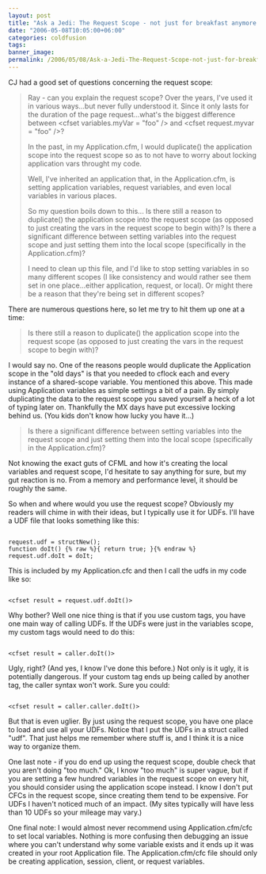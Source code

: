 ```yaml
---
layout: post
title: "Ask a Jedi: The Request Scope - not just for breakfast anymore!"
date: "2006-05-08T10:05:00+06:00"
categories: coldfusion 
tags: 
banner_image: 
permalink: /2006/05/08/Ask-a-Jedi-The-Request-Scope-not-just-for-breakfast-anymore
---
```


CJ had a good set of questions concerning the request scope:

<blockquote>
Ray - can you explain the request
scope?  Over the years, I've used it in various ways...but never fully
understood it.  Since it only lasts for the duration of the page
request...what's the biggest difference between &lt;cfset variables.myVar =
&quot;foo&quot; /&gt; and &lt;cfset request.myvar = &quot;foo&quot; /&gt;?

In
the past, in my Application.cfm, I would duplicate() the application scope into
the request scope so as to not have to worry about locking application vars
throught my code.  

Well, I've inherited an application that, in the
Application.cfm, is setting application variables, request variables, and even
local variables in various places.

So my question boils down to this...
Is
there still a reason to duplicate() the application scope into the request scope
(as opposed to just creating the vars in the request scope to begin with)?  Is
there a significant difference between setting variables into the request scope
and just setting them into the local scope (specifically in the
Application.cfm)?

I need to clean up this file, and I'd like to stop setting
variables in so many different scopes (I like consistency and would rather see
them set in one place...either application, request, or local).  Or might there
be a reason that they're being set in different scopes?
</blockquote>
<!--more-->
There are numerous questions here, so let me try to hit them up one at a time:

<blockquote>
Is there still a reason to duplicate() the application scope into the request scope (as opposed to just creating the vars in the request scope to begin with)? 
</blockquote>

I would say no. One of the reasons people would duplicate the Application scope in the "old days" is that you needed to cflock each and every instance of a shared-scope variable. You mentioned this above. This made using Application variables as simple settings a bit of a pain. By simply duplicating the data to the request scope you saved yourself a heck of a lot of typing later on. Thankfully the MX days have put excessive locking behind us. (You kids don't know how lucky you have it...)

<blockquote>
Is there a significant difference between setting variables into the request scope and just setting them into the local scope (specifically in the Application.cfm)?
</blockquote>

Not knowing the exact guts of CFML and how it's creating the local variables and request scope, I'd hesitate to say anything for sure, but my gut reaction is no. From a memory and performance level, it should be roughly the same. 

So when and where would you use the request scope? Obviously my readers will chime in with their ideas, but I typically use it for UDFs. I'll have a UDF file that looks something like this:

<code>
request.udf = structNew();
function doIt() {% raw %}{ return true; }{% endraw %}
request.udf.doIt = doIt;
</code>

This is included by my Application.cfc and then I call the udfs in my code like so:

<code>
&lt;cfset result = request.udf.doIt()&gt;
</code>

Why bother? Well one nice thing is that if you use custom tags, you have one main way of calling UDFs. If the UDFs were just in the variables scope, my custom tags would need to do this:

<code>
&lt;cfset result = caller.doIt()&gt;
</code>

Ugly, right? (And yes, I know I've done this before.) Not only is it ugly, it is potentially dangerous. If your custom tag ends up being called by another tag, the caller syntax won't work. Sure you could:

<code>
&lt;cfset result = caller.caller.doIt()&gt;
</code>

But that is even uglier. By just using the request scope, you have one place to load and use all your UDFs. Notice that I put the UDFs in a struct called "udf". That just helps me remember where stuff is, and I think it is a nice way to organize them. 

One last note - if you do end up using the request scope, double check that you aren't doing "too much." Ok, I know "too much" is super vague, but if you are setting a few hundred variables in the request scope on every hit, you should consider using the application scope instead. I know I don't put CFCs in the request scope, since creating them tend to be expensive. For UDFs I haven't noticed much of an impact. (My sites typically will have less than 10 UDFs so your mileage may vary.)

One final note: I would almost never recommend using Application.cfm/cfc to set local variables. Nothing is more confusing then debugging an issue where you can't understand why some variable exists and it ends up it was created in your root Application file. The Application.cfm/cfc file should only be creating application, session, client, or request variables.